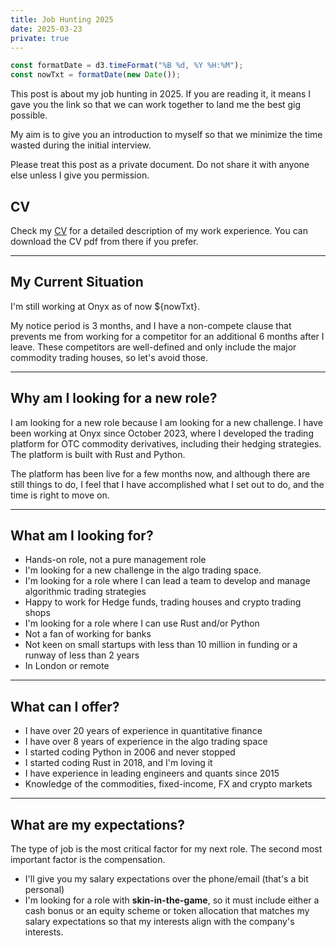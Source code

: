 ```yaml
---
title: Job Hunting 2025
date: 2025-03-23
private: true
---
```


```js
const formatDate = d3.timeFormat("%B %d, %Y %H:%M");
const nowTxt = formatDate(new Date());
```


This post is about my job hunting in 2025. If you are reading it, it means I gave you the link so that we can work together to land me the best gig possible.

My aim is to give you an introduction to myself so that we minimize the time wasted during the initial interview.

<div class="warning">
Please treat this post as a private document. Do not share it with anyone else unless I give you permission.
</div>

## CV

Check my [CV](/cv) for a detailed description of my work experience.
You can download the CV pdf from there if you prefer.

<hr/>

## My Current Situation

I'm still working at Onyx as of now ${nowTxt}.

My notice period is 3 months, and I have a non-compete clause that prevents me from working for a competitor for an additional 6 months after I leave. These competitors are well-defined and only include the major commodity trading houses, so let's avoid those.

<hr/>

## Why am I looking for a new role?

I am looking for a new role because I am looking for a new challenge. I have been working at Onyx since October 2023, where I developed the trading platform for OTC commodity derivatives, including their hedging strategies. The platform is built with Rust and Python.

The platform has been live for a few months now, and although there are still things to do, I feel that I have accomplished what I set out to do, and the time is right to move on.

<hr/>

## What am I looking for?

* Hands-on role, not a pure management role
* I'm looking for a new challenge in the algo trading space.
* I'm looking for a role where I can lead a team to develop and manage algorithmic trading strategies
* Happy to work for Hedge funds, trading houses and crypto trading shops
* I'm looking for a role where I can use Rust and/or Python
* Not a fan of working for banks
* Not keen on small startups with less than 10 million in funding or a runway of less than 2 years
* In London or remote


<hr/>

## What can I offer?

* I have over 20 years of experience in quantitative finance
* I have over 8 years of experience in the algo trading space
* I started coding Python in 2006 and never stopped
* I started coding Rust in 2018, and I'm loving it
* I have experience in leading engineers and quants since 2015
* Knowledge of the commodities, fixed-income, FX and crypto markets


<hr/>

## What are my expectations?

The type of job is the most critical factor for my next role. The second most important factor is the compensation.

* I'll give you my salary expectations over the phone/email (that's a bit personal)
* I'm looking for a role with **skin-in-the-game**, so it must include either a cash bonus or an equity scheme or token allocation that matches my salary expectations so that my interests align with the company's interests.
